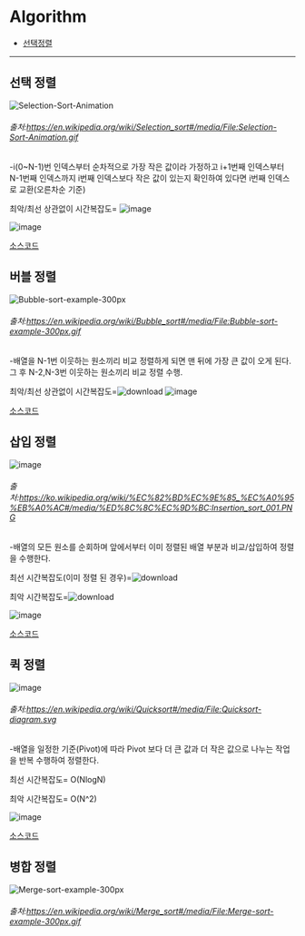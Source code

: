 # Algorithm

* [선택정렬](#선택-정렬)
* * *

## **선택 정렬**
![Selection-Sort-Animation](https://user-images.githubusercontent.com/68372094/148721259-27a581de-95ab-4050-99bf-1ecdbeea4f99.gif)

###### 출처:https://en.wikipedia.org/wiki/Selection_sort#/media/File:Selection-Sort-Animation.gif

-i(0~N-1)번 인덱스부터 순차적으로 가장 작은 값이라 가정하고 i+1번째 인덱스부터 N-1번째 인덱스까지 
 i번째 인덱스보다 작은 값이 있는지 확인하여 있다면 i번째 인덱스로 교환(오른차순 기준)
 
최악/최선 상관없이 시간복잡도=
![image](https://user-images.githubusercontent.com/68372094/148515161-02e3d76f-87ef-42e0-bdf3-8a24f024b9da.png)
	
![image](https://user-images.githubusercontent.com/68372094/148515178-942082fc-deb6-495f-b92a-a41caeada715.png)

[소스코드](https://github.com/sunkiyu/algorithm/blob/1415051b34f4a976ca340cf1f9423e2705e1c242/SeletionSort)

## **버블 정렬**
![Bubble-sort-example-300px](https://user-images.githubusercontent.com/68372094/148721368-c4c1a84f-94cc-4391-a553-eeb7ae31350a.gif)

###### 출처:https://en.wikipedia.org/wiki/Bubble_sort#/media/File:Bubble-sort-example-300px.gif

-배열을 N-1번 이웃하는 원소끼리 비교 정렬하게 되면 맨 뒤에 가장 큰 값이 오게 된다.
 그 후 N-2,N-3번 이웃하는 원소끼리 비교 정렬 수행. 
 
 최악/최선 상관없이 시간복잡도=![download](https://user-images.githubusercontent.com/68372094/148721648-05bb0900-acbc-4cc9-b421-4c332045fee0.png)
 ![image](https://user-images.githubusercontent.com/68372094/148722140-c8de042a-b1ab-4188-8439-5ba526a21645.png)
 
 [소스코드](https://github.com/sunkiyu/algorithm/blob/6a157a8a854bcd8a4344fa753d8ed75c3438f7de/Bubble%20Sort)
 
 ## **삽입 정렬**
 ![image](https://user-images.githubusercontent.com/68372094/148732495-54a0ab9e-ea5c-4588-80be-4d3b68eefa77.png)
 ###### 출처:https://ko.wikipedia.org/wiki/%EC%82%BD%EC%9E%85_%EC%A0%95%EB%A0%AC#/media/%ED%8C%8C%EC%9D%BC:Insertion_sort_001.PNG
 -배열의 모든 원소를 순회하며 앞에서부터 이미 정렬된 배열 부분과 비교/삽입하여 정렬을 수행한다.
 
 최선 시간복잡도(이미 정렬 된 경우)=![download](https://user-images.githubusercontent.com/68372094/148881222-92a0176b-677b-4979-83af-4329136ee492.png)
 
 최악 시간복잡도=![download](https://user-images.githubusercontent.com/68372094/148721648-05bb0900-acbc-4cc9-b421-4c332045fee0.png)
 
 ![image](https://user-images.githubusercontent.com/68372094/148880534-21a08ae3-c4a0-4a7e-b624-9e95bb8afd70.png)

[소스코드](https://github.com/sunkiyu/algorithm/blob/c1d8548eaf8056174e1896809589e3cddeb9cc08/Insertion%20Sort)

 ## **퀵 정렬**
 ![image](https://user-images.githubusercontent.com/68372094/148881658-b2da6e22-f0bd-4e9c-808b-0afc76bb2831.png)
 ###### 출처:https://en.wikipedia.org/wiki/Quicksort#/media/File:Quicksort-diagram.svg
 -배열을 일정한 기준(Pivot)에 따라 Pivot 보다 더 큰 값과 더 작은 값으로 나누는 작업을 반복 수행하여 정렬한다.
 
 최선 시간복잡도= O(NlogN)
 
 최악 시간복잡도= O(N^2)
 
 ![image](https://user-images.githubusercontent.com/68372094/148892507-b9b294bb-79eb-4936-9752-bfc5196cbc82.png)
 
 [소스코드](https://github.com/sunkiyu/Algorithm/blob/02b145e5f921cb65d1b4cfa754f69a54435fccb5/Sort/Quick%20Sort)
 
  ## **병합 정렬**
  ![Merge-sort-example-300px](https://user-images.githubusercontent.com/68372094/148897356-15bfa4bd-0025-4565-bc72-48edd0741c91.gif)
  ###### 출처:https://en.wikipedia.org/wiki/Merge_sort#/media/File:Merge-sort-example-300px.gif

 
